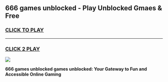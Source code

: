 
## 666 games unblocked - Play Unblocked Gmaes & Free
<h3>
<a href="https://news.freeplayer.one?title=666_games_unblocked&ref=16F">CLICK TO PLAY</a></h3>
<hr>

<h3>
<a href="https://news.freeplayer.one?title=666_games_unblocked&ref=16F">CLICK 2 PLAY</a>
  
</h3>

<a href="https://news.freeplayer.one?title=666_games_unblocked&ref=16F/"><img src="https://clearcache.store/games.png"></a>


**666 games unblocked games unblocked: Your Gateway to Fun and Accessible Online Gaming**

